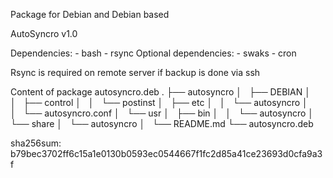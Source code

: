 Package for Debian and Debian based

AutoSyncro v1.0

Dependencies:    - bash
                - rsync
Optional dependencies:   - swaks
                            - cron

Rsync is required on remote server if backup is done via ssh

Content of package autosyncro.deb
.
├── autosyncro
│   ├── DEBIAN
│   │   ├── control
│   │   └── postinst
│   ├── etc
│   │   └── autosyncro
│   │       └── autosyncro.conf
│   └── usr
│       ├── bin
│       │   └── autosyncro
│       └── share
│           └── autosyncro
│               └── README.md
└── autosyncro.deb

sha256sum:
b79bec3702ff6c15a1e0130b0593ec0544667f1fc2d85a41ce23693d0cfa9a3f